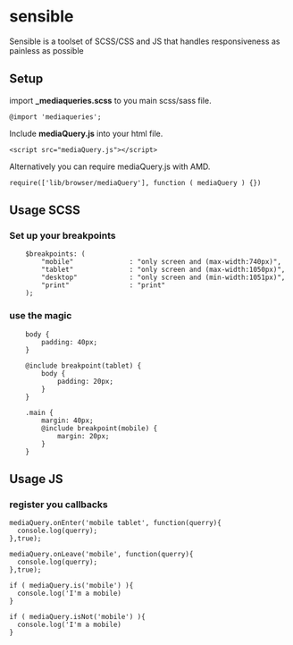 # sensible

Sensible is a toolset of SCSS/CSS and JS that handles responsiveness as painless as possible

## Setup

import **_mediaqueries.scss** to you main scss/sass file.
	
	@import 'mediaqueries';
	
Include **mediaQuery.js** into your html file.
	
	<script src="mediaQuery.js"></script>

Alternatively you can require mediaQuery.js with AMD.

	require(['lib/browser/mediaQuery'], function ( mediaQuery ) {})


## Usage SCSS

### Set up your breakpoints

		$breakpoints: (
  			"mobile"              : "only screen and (max-width:740px)",
  			"tablet"              : "only screen and (max-width:1050px)",
  			"desktop"             : "only screen and (min-width:1051px)",
  			"print"               : "print"
		);
		
### use the magic 
		
		body {
			padding: 40px;
		}
		
		@include breakpoint(tablet) {
			body {
				padding: 20px;
			}
		}
		
		.main {
			margin: 40px;
			@include breakpoint(mobile) {
				margin: 20px;
			}
		}
		


## Usage JS

### register you callbacks

    mediaQuery.onEnter('mobile tablet', function(querry){
      console.log(querry);
    },true);

    mediaQuery.onLeave('mobile', function(querry){
      console.log(querry);
    },true);

    if ( mediaQuery.is('mobile') ){
      console.log('I'm a mobile)
    }

    if ( mediaQuery.isNot('mobile') ){
      console.log('I'm a mobile)
    }


